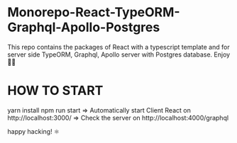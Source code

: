 # Monorepo-React-TypeORM-Graphql-Apollo-Postgres
This repo contains the packages of React with a typescript template and for server side TypeORM, Graphql, Apollo server with Postgres database. Enjoy 🎊🎁

HOW TO START
============
yarn install
npm run start 
  => Automatically start Client React on http://localhost:3000/
  => Check the server on http://localhost:4000/graphql
  
  happy hacking! ⚛
